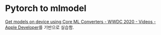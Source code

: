 # Pytorch to mlmodel

[Get models on device using Core ML Converters - WWDC 2020 - Videos - Apple Developer](https://developer.apple.com/videos/play/wwdc2020/10153/)를 기반으로 실습함.
